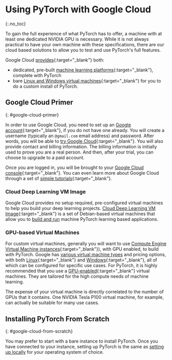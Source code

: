 # Using PyTorch with Google Cloud
{:.no_toc}

To gain the full experience of what PyTorch has to offer, a machine with at least one dedicated NVIDIA GPU is necessary. While it is not always practical to have your own machine with these specifications, there are our cloud based solutions to allow you to test and use PyTorch's full features.

Google Cloud [provides](https://cloud.google.com/products/){:target="_blank"} both:

* dedicated, pre-built [machine learning platforms](https://cloud.google.com/products/ai/){:target="_blank"}, complete with PyTorch
* bare [Linux and Windows virtual machines](https://cloud.google.com/compute/){:target="_blank"} for you to do a custom install of PyTorch.

## Google Cloud Primer
{: #google-cloud-primer}

In order to use Google Cloud, you need to set up an [Google account](https://accounts.google.com/){:target="_blank"}, if you do not have one already. You will create a username (typically an `@gmail.com` email address) and password. After words, you will be able to [try Google Cloud](https://console.cloud.google.com/freetrial){:target="_blank"}. You will also provide contact and billing information. The billing information is initially used to prove you are a real person. And then, after your trial, you can choose to upgrade to a paid account.

Once you are logged in, you will be brought to your [Google Cloud console](https://console.cloud.google.com/){:target="_blank"}.  You can even learn more about Google Cloud through a set of [simple tutorials](https://console.cloud.google.com/getting-started){:target="_blank"}.

### Cloud Deep Learning VM Image

Google Cloud provides no setup required, pre-configured virtual machines to help you build your deep learning projects. [Cloud Deep Learning VM Image](https://cloud.google.com/deep-learning-vm-image/){:target="_blank"} is a set of Debian-based virtual machines that allow you to [build and run](https://cloud.google.com/deep-learning-vm/docs/) machine PyTorch learning based applications.

### GPU-based Virtual Machines

For custom virtual machines, generally you will want to use [Compute Engine Virtual Machine instances](https://cloud.google.com/compute/){:target="_blank"}), with GPU enabled, to build with PyTorch. Google has [various virtual machine types](https://console.cloud.google.com/compute/instances) and pricing options, with both [Linux](https://cloud.google.com/compute/docs/quickstart-linux){:target="_blank"} and [Windows](https://cloud.google.com/compute/docs/quickstart-windows){:target="_blank"}, all of which can be configured for specific use cases. For PyTorch, it is highly recommended that you use a [GPU-enabled](https://cloud.google.com/compute/docs/gpus/add-gpus){:target="_blank"} virtual machines. They are tailored for the high compute needs of machine learning.

The expense of your virtual machine is directly correlated to the number of GPUs that it contains. One NVIDIA Tesla P100 virtual machine, for example, can actually be suitable for many use cases.

## Installing PyTorch From Scratch
{: #google-cloud-from-scratch}

You may prefer to start with a bare instance to install PyTorch. Once you have connected to your instance, setting up PyTorch is the same as [setting up locally](get-started) for your operating system of choice.
